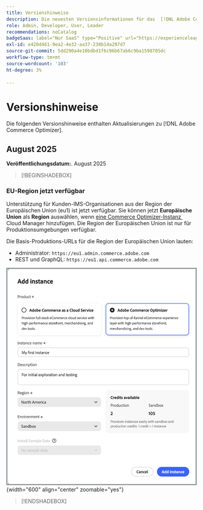 ```yaml
---
title: Versionshinweise
description: Die neuesten Versionsinformationen für das  [!DNL Adobe Commerce Optimizer].
role: Admin, Developer, User, Leader
recommendations: noCatalog
badgeSaas: label="Nur SaaS" type="Positive" url="https://experienceleague.adobe.com/de/docs/commerce/user-guides/product-solutions" tooltip="Gilt nur für Adobe Commerce as a Cloud Service- und Adobe Commerce Optimizer-Projekte (von Adobe verwaltete SaaS-Infrastruktur)."
exl-id: e420d461-9ea2-4e32-aa37-230b14a297d7
source-git-commit: 5dd290a4e10bdbd1f6c96b67ab6c9ba1598705dc
workflow-type: tm+mt
source-wordcount: '103'
ht-degree: 3%

---
```


# Versionshinweise

Die folgenden Versionshinweise enthalten Aktualisierungen zu [!DNL Adobe Commerce Optimizer].

## August 2025

**Veröffentlichungsdatum:**. August 2025

>[!BEGINSHADEBOX]

### EU-Region jetzt verfügbar

Unterstützung für Kunden-IMS-Organisationen aus der Region der Europäischen Union (eu1) ist jetzt verfügbar. Sie können jetzt **Europäische Union** als **Region** auswählen, wenn [eine Commerce Optimizer-Instanz &#x200B;](./get-started.md#step-1-create-an-instance) Cloud Manager hinzufügen. Die Region der Europäischen Union ist nur für Produktionsumgebungen verfügbar.

Die Basis-Produktions-URLs für die Region der Europäischen Union lauten:

* Administrator: `https://eu1.admin.commerce.adobe.com`
* REST und GraphQL: `https://eu1.api.commerce.adobe.com`

![Instanz erstellen](./assets/create-instance.png){width="600" align="center" zoomable="yes"}

>[!ENDSHADEBOX]
